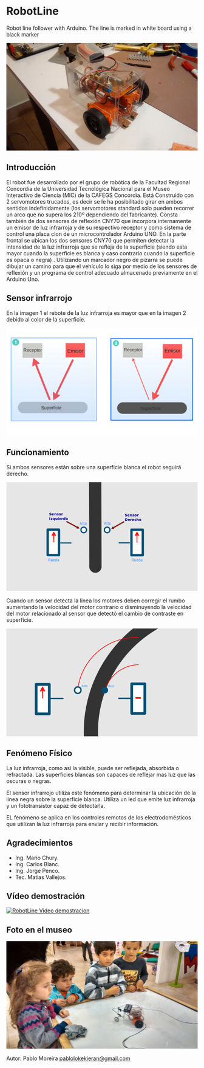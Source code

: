 RobotLine
========

Robot line follower with Arduino. The line is marked in white board using a black marker


![Imagen][id]

Introducción
-------------

El robot fue desarrollado por el grupo de robótica de la Facultad Regional Concordia de la Universidad Tecnológica Nacional para el Museo Interactivo de Ciencia (MIC) de la CAFEGS Concordia. Está Construido con 2 servomotores trucados, es decir se le ha posibilitado girar en ambos sentidos indefinidamente (los servomotores standard solo pueden recorrer un arco que no supera los 210º dependiendo del fabricante).
Consta también de dos sensores de reflexión CNY70 que incorpora internamente un emisor de luz infrarroja y de su respectivo receptor y como sistema de control  una placa clon de un microcontrolador Arduino UNO.
En la parte frontal se ubican los dos  sensores CNY70 que permiten detectar la intensidad de la luz infrarroja que se refleja  de la superficie (siendo esta mayor  cuando la superficie es blanca y caso contrario cuando la superficie es  opaca o negra) . Utilizando un marcador negro de pizarra se puede dibujar un camino para que el vehículo lo siga por medio de los sensores de reflexión y un programa de control adecuado almacenado previamente en el Arduino Uno.


Sensor infrarrojo
-----------------

En la imagen 1 el rebote de la luz infrarroja es mayor que en la imagen 2 debido al color de la superficie. 

![Imagen][sen]

Funcionamiento
--------------
Si ambos sensores están sobre una superficie blanca el robot seguirá derecho.

![Imagen][seg]  

Cuando un sensor detecta la linea los motores deben corregir el rumbo aumentando la velocidad del motor contrario o disminuyendo la velocidad del motor relacionado al sensor que detectó el cambio de contraste en superficie.

![Imagen][dob]

Fenómeno Físico
---------------

La luz infrarroja, como así la visible, puede ser reflejada, absorbida o refractada. Las superficies blancas son capaces de reflejar mas luz que las oscuras o negras.

El sensor infrarrojo utiliza este fenómeno para determinar la ubicación de la linea negra sobre la superficie blanca. Utiliza un led que emite luz infrarroja y un fototransistor capaz de detectarla. 


EL fenómeno se aplica en los controles remotos de los electrodomésticos que utilizan la luz infrarroja para enviar y recibir información.


Agradecimientos
---------------
* Ing. Mario Chury.
* Ing. Carlos Blanc.
* Ing. Jorge Penco.
* Tec. Matias Vallejos.



Vídeo demostración
------------------
 
[![RobotLine Video demostracion](http://img.youtube.com/vi/SeZ32AWF-9Q/0.jpg)](http://www.youtube.com/watch?v=SeZ32AWF-9Q)

Foto en el museo
-----------------
![Imagen][ex3]

Autor: Pablo Moreira <pablolokekieran@gmail.com>

[sen]: https://raw.githubusercontent.com/pablomoreira/RoboLine/master/img/ex2.png "Sensor"
[seg]: https://raw.githubusercontent.com/pablomoreira/RoboLine/master/img/ex0.png "Seguir"
[dob]: https://raw.githubusercontent.com/pablomoreira/RoboLine/master/img/ex1.png "Doblar"
[id]: https://raw.githubusercontent.com/pablomoreira/RoboLine/master/img/roboline.jpg " "
[ex3]: https://raw.githubusercontent.com/pablomoreira/RoboLine/master/img/ex3.jpg " "
